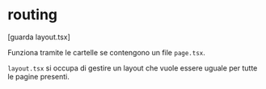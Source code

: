 # routing

[guarda layout.tsx]

Funziona tramite le cartelle se contengono un file `page.tsx`.

`layout.tsx` si occupa di gestire un layout che vuole essere uguale per tutte le pagine presenti.